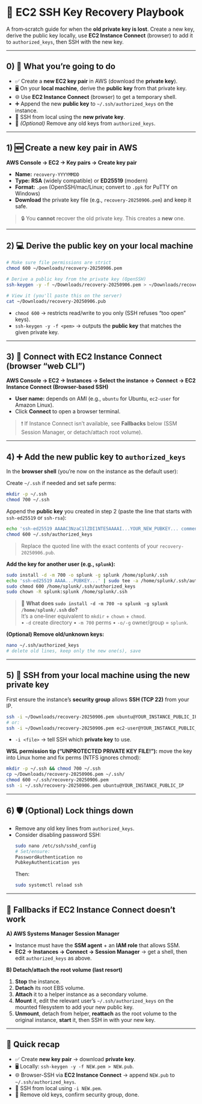 # 🔐 EC2 SSH Key Recovery Playbook

A from‑scratch guide for when the **old private key is lost**. Create a new key, derive the public key locally, use **EC2 Instance Connect** (browser) to add it to `authorized_keys`, then SSH with the new key.

---

## 0) 🧭 What you’re going to do
- ✅ Create a **new EC2 key pair** in AWS (download the **private key**).
- 🖥️ On your **local machine**, derive the **public key** from that private key.
- 🌐 Use **EC2 Instance Connect** (browser) to get a temporary shell.
- ➕ Append the new **public key** to `~/.ssh/authorized_keys` on the instance.
- 🔑 SSH from local using the **new private key**.
- 🧹 *(Optional)* Remove any old keys from `authorized_keys`.

---

## 1) 🆕 Create a new key pair in AWS
**AWS Console → EC2 → Key pairs → Create key pair**  
- **Name:** `recovery-YYYYMMDD`  
- **Type:** **RSA** (widely compatible) or **ED25519** (modern)  
- **Format:** `.pem` (OpenSSH/mac/Linux; convert to `.ppk` for PuTTY on Windows)  
- **Download** the private key file (e.g., `recovery-20250906.pem`) and keep it safe.

> 🔒 You **cannot** recover the old private key. This creates a **new** one.

---

## 2) 💻 Derive the public key on your local machine
```bash
# Make sure file permissions are strict
chmod 600 ~/Downloads/recovery-20250906.pem

# Derive a public key from the private key (OpenSSH)
ssh-keygen -y -f ~/Downloads/recovery-20250906.pem > ~/Downloads/recovery-20250906.pub

# View it (you'll paste this on the server)
cat ~/Downloads/recovery-20250906.pub
```
- `chmod 600` → restricts read/write to you only (SSH refuses “too open” keys).  
- `ssh-keygen -y -f <pem>` → outputs the **public key** that matches the given private key.

---

## 3) 🔌 Connect with EC2 Instance Connect (browser “web CLI”)
**AWS Console → EC2 → Instances → Select the instance → Connect → EC2 Instance Connect (Browser-based SSH)**  
- **User name:** depends on AMI (e.g., `ubuntu` for Ubuntu, `ec2-user` for Amazon Linux).  
- Click **Connect** to open a browser terminal.

> ❗ If Instance Connect isn’t available, see **Fallbacks** below (SSM Session Manager, or detach/attach root volume).

---

## 4) ➕ Add the new public key to `authorized_keys`
In the **browser shell** (you’re now on the instance as the default user):

Create `~/.ssh` if needed and set safe perms:
```bash
mkdir -p ~/.ssh
chmod 700 ~/.ssh
```

Append the **public key** you created in step 2 (paste the line that starts with `ssh-ed25519` or `ssh-rsa`):
```bash
echo 'ssh-ed25519 AAAAC3NzaC1lZDI1NTE5AAAAI...YOUR_NEW_PUBKEY... comment' >> ~/.ssh/authorized_keys
chmod 600 ~/.ssh/authorized_keys
```
> Replace the quoted line with the exact contents of your `recovery-20250906.pub`.

**Add the key for another user (e.g., `splunk`):**
```bash
sudo install -d -m 700 -o splunk -g splunk /home/splunk/.ssh
echo 'ssh-ed25519 AAAA...PUBKEY...' | sudo tee -a /home/splunk/.ssh/authorized_keys >/dev/null
sudo chmod 600 /home/splunk/.ssh/authorized_keys
sudo chown -R splunk:splunk /home/splunk/.ssh
```

> 📝 **What does `sudo install -d -m 700 -o splunk -g splunk /home/splunk/.ssh` do?**  
> It’s a one‑liner equivalent to `mkdir` + `chown` + `chmod`.  
> • `-d` create directory • `-m 700` perms • `-o/-g` owner/group = `splunk`.

**(Optional) Remove old/unknown keys:**
```bash
nano ~/.ssh/authorized_keys
# delete old lines, keep only the new one(s), save
```

---

## 5) 🔑 SSH from your local machine using the new private key
First ensure the instance’s **security group** allows **SSH (TCP 22)** from your IP.

```bash
ssh -i ~/Downloads/recovery-20250906.pem ubuntu@YOUR_INSTANCE_PUBLIC_IP
# or:
ssh -i ~/Downloads/recovery-20250906.pem ec2-user@YOUR_INSTANCE_PUBLIC_IP
```
- `-i <file>` → tell SSH which **private key** to use.

**WSL permission tip (“UNPROTECTED PRIVATE KEY FILE!”):** move the key into Linux home and fix perms (NTFS ignores chmod):
```bash
mkdir -p ~/.ssh && chmod 700 ~/.ssh
cp ~/Downloads/recovery-20250906.pem ~/.ssh/
chmod 600 ~/.ssh/recovery-20250906.pem
ssh -i ~/.ssh/recovery-20250906.pem ubuntu@YOUR_INSTANCE_PUBLIC_IP
```

---

## 6) 🛡️ (Optional) Lock things down
- Remove any old key lines from `authorized_keys`.  
- Consider disabling password SSH:
  ```bash
  sudo nano /etc/ssh/sshd_config
  # Set/ensure:
  PasswordAuthentication no
  PubkeyAuthentication yes
  ```
  Then:
  ```bash
  sudo systemctl reload ssh
  ```

---

## 🧯 Fallbacks if EC2 Instance Connect doesn’t work
**A) AWS Systems Manager Session Manager**  
- Instance must have the **SSM agent** + an **IAM role** that allows SSM.  
- **EC2 → Instances → Connect → Session Manager** → get a shell, then edit `authorized_keys` as above.

**B) Detach/attach the root volume (last resort)**
1. **Stop** the instance.  
2. **Detach** its root EBS volume.  
3. **Attach** it to a helper instance as a secondary volume.  
4. **Mount** it, edit the relevant user’s `~/.ssh/authorized_keys` on the mounted filesystem to add your new public key.  
5. **Unmount**, detach from helper, **reattach** as the root volume to the original instance, **start** it, then SSH in with your new key.

---

## 🔁 Quick recap
- ✅ Create **new key pair** → download **private key**.  
- 🖥️ Locally: `ssh-keygen -y -f NEW.pem > NEW.pub`.  
- 🌐 Browser-SSH via **EC2 Instance Connect** → append `NEW.pub` to `~/.ssh/authorized_keys`.  
- 🔑 SSH from local using `-i NEW.pem`.  
- 🧹 Remove old keys, confirm security group, done.
